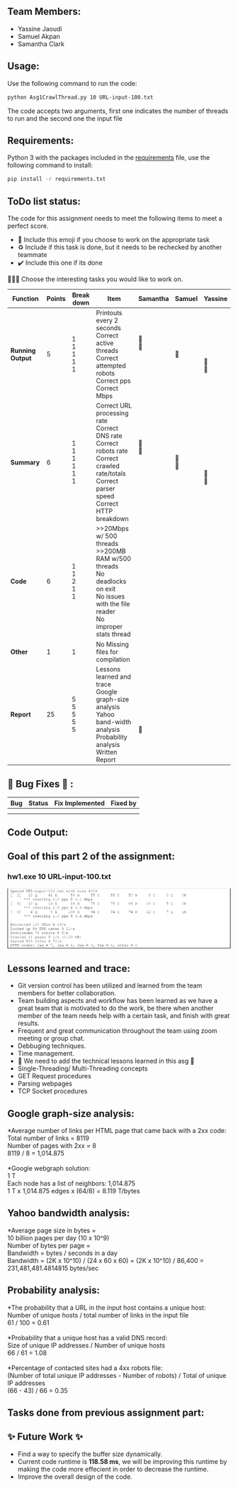 ## Team Members:
* Yassine Jaoudi
* Samuel Akpan
* Samantha Clark

## Usage:

Use the following command to run the code:

```bash
python Asg1CrawlThread.py 10 URL-input-100.txt
```

The code accepts two arguments, first one indicates the number of threads to run and the second one the input file

## Requirements:

Python 3 with the packages included in the [requirements](CPS570/assignments/asg1/requirement.txt) file, use the following command to install:

```bash
pip install -r requirements.txt
```

## ToDo list status:

The code for this assignment needs to meet the following items to meet a perfect score.

* :construction: Include this emoji if you choose to work on the appropriate task
* :recycle: Include if this task is done, but it needs to be rechecked by another teammate
* :heavy_check_mark: Include this one if its done


:rotating_light::rotating_light::rotating_light: Choose the interesting tasks you would like to work on.

| **Function**  | **Points**  | **Break down**  | **Item**  | **Samantha** | **Samuel** | **Yassine** | 
|---------------|-------------|-----------------|-----------|--------------|------------|-------------|
|  **Running Output**  | 5  | 1<br />1<br />1<br />1<br />1<br />  | Printouts every 2 seconds<br />Correct active threads<br />Correct attempted robots<br />Correct pps<br />  Correct Mbps<br />   | :construction:<br />:construction:<br /><br /><br /><br /> | <br /><br />:construction:<br /><br /><br /> | <br /><br /><br />:construction:<br />:construction:<br /> | 
|  **Summary**  | 6  | 1<br />1<br />1<br />1<br />1<br />1<br />  | Correct URL processing rate<br />Correct DNS rate<br />Correct robots rate<br />Correct crawled rate/totals<br />Correct parser speed <br />Correct HTTP breakdown <br />  | :construction: <br />:construction:<br /><br /><br /><br /><br /> | <br /><br />:construction:<br />:construction:<br /><br /><br />  |  <br /><br /><br /> <br /> :construction:<br />:construction:<br /> |
|**Code**| 6  | 1<br />1<br />2<br />1<br />1<br />  |  >>20Mbps w/ 500 threads <br /> >>200MB RAM w/500 threads<br /> No deadlocks on exit<br />No issues with the file reader <br /> No improper stats thread<br />  | <br /><br /><br /><br /><br />  | <br /><br /><br /><br /><br /> |  <br /><br /><br /><br /><br /> |
|  **Other**  | 1  | 1  | No Missing files for compilation  |  |   |   |
|  **Report**  | 25  | 5<br />5<br />5<br />5<br />5<br />  | Lessons learned and trace<br />Google graph-size analysis<br />Yahoo band-width analysis<br /> Probability analysis<br /> Written Report<br />  |  <br /> <br /><br /><br />:construction:<br /> | <br /> <br /><br /><br /><br /> | <br /> <br /><br /><br /><br /> |


## :bug: Bug Fixes :bug: :

| **Bug** | **Status** | **Fix Implemented** | **Fixed by** |
|---------|------------|---------------------|--------------|
|   |    |   |   |
| |    |    |   |


## Code Output:


## Goal of this part 2 of the assignment:
### hw1.exe 10 URL-input-100.txt
![Goal](part3_goal_output1.png)

## Lessons learned and trace:
* Git version control has been utilized and learned from the team members for better collaboration.
* Team building aspects and workflow has been learned as we have a great team that is motivated to do the work, be there when another member of the team needs help with a certain task, and finish with great results.
* Frequent and great communication throughout the team using zoom meeting or group chat.
* Debbuging techniques.
* Time management.
* :rotating_light: We need to add the technical lessons learned in this asg :rotating_light:
* Single-Threading/ Multi-Threading concepts
* GET Request procedures
* Parsing webpages
* TCP Socket procedures

## Google graph-size analysis:
*Average number of links per HTML page that came back with a 2xx code: <br /> 
Total number of links = 8119 <br /> 
Number of pages with 2xx = 8 <br /> 
8119 / 8 = 1,014.875 <br /> 
<br /> 
*Google webgraph solution: <br /> 
1 T <br /> 
Each node has a list of neighbors: 1,014.875 <br /> 
1 T x 1,014.875 edges x (64/8) = 8.119 T/bytes
## Yahoo bandwidth analysis:
*Average page size in bytes =  <br /> 
10 billion pages per day (10 x 10^9) <br /> 
Number of bytes per page =  <br /> 
Bandwidth = bytes / seconds in a day  <br /> 
Bandwidth = (2K x 10^10) / (24 x 60 x 60) = (2K x 10^10) / 86,400 = 231,481,481.4814815 bytes/sec  <br /> 

## Probability analysis:
*The probability that a URL in the input host contains a unique host:  <br /> 
Number of unique hosts / total number of links in the input file  <br /> 
61 / 100 = 0.61  <br />
<br />
*Probability that a unique host has a valid DNS record:  <br />
Size of unique IP addresses / Number of unique hosts  <br />
66 / 61  = 1.08 <br />
 <br />
 *Percentage of contacted sites had a 4xx robots file: <br />
 (Number of total unique IP addresses - Number of robots) / Total of unique IP addresses  <br />
 (66 - 43) / 66 = 0.35
  <br />

## Tasks done from previous assignment part:



## :sparkles: Future Work :sparkles:

* Find a way to specify the buffer size dynamically.
* Current code runtime is **118.58 ms**, we will be improving this runtime by making the code more effecient in order to decrease the runtime.
* Improve the overall design of the code. 
